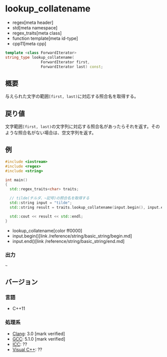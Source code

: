 # lookup_collatename
* regex[meta header]
* std[meta namespace]
* regex_traits[meta class]
* function template[meta id-type]
* cpp11[meta cpp]

```cpp
template <class ForwardIterator>
string_type lookup_collatename(
                ForwardIterator first,
                ForwardIterator last) const;
```

## 概要
与えられた文字の範囲`[first, last)`に対応する照合名を取得する。


## 戻り値
文字範囲`[first, last)`の文字列に対応する照合名があったらそれを返す。そのような照合名がない場合は、空文字列を返す。


## 例
```cpp example
#include <iostream>
#include <regex>
#include <string>

int main()
{
  std::regex_traits<char> traits;

  // tilde(チルダ、~記号)の照合名を取得する
  std::string input = "tilde";
  std::string result = traits.lookup_collatename(input.begin(), input.end());

  std::cout << result << std::endl;
}
```
* lookup_collatename[color ff0000]
* input.begin()[link /reference/string/basic_string/begin.md]
* input.end()[link /reference/string/basic_string/end.md]

### 出力
```
~
```


## バージョン
### 言語
- C++11

### 処理系
- [Clang](/implementation.md#clang): 3.0 [mark verified]
- [GCC](/implementation.md#gcc): 5.1.0 [mark verified]
- [ICC](/implementation.md#icc): ??
- [Visual C++](/implementation.md#visual_cpp): ??
